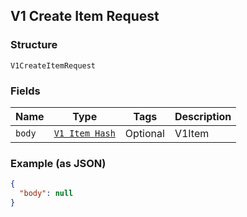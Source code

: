 ## V1 Create Item Request

### Structure

`V1CreateItemRequest`

### Fields

| Name | Type | Tags | Description |
|  --- | --- | --- | --- |
| `body` | [`V1 Item Hash`](/doc/models/v1-item.md) | Optional | V1Item |

### Example (as JSON)

```json
{
  "body": null
}
```

